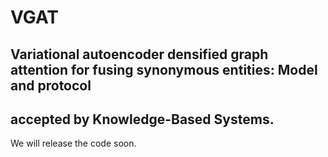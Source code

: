 # VGAT
## Variational autoencoder densified graph attention for fusing synonymous entities: Model and protocol
## accepted by Knowledge-Based Systems.

We will release the code soon.
